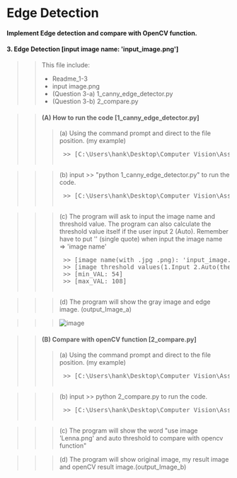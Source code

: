 # Edge Detection
#### Implement Edge detection and compare with OpenCV function.
#### 3. Edge Detection [input image name: 'input_image.png'] 

>> This file include: </br>
>>* Readme_1-3</br>
>>* input image.png</br>
>>* (Question 3-a) 1_canny_edge_detector.py</br>
>>* (Question 3-b) 2_compare.py</br>

>> #### (A) How to run the code [1_canny_edge_detector.py]
>>> (a) Using the command prompt and direct to the file position. (my example)
>>> <pre> >> [C:\Users\hank\Desktop\Computer Vision\Assignment_1\1-3]

>>> (b) input >> "python 1_canny_edge_detector.py" to run the code.
>>> <pre> >> [C:\Users\hank\Desktop\Computer Vision\Assignment_1\1-3>python 1_canny_edge_detector.py]

>>> (c) The program will ask to input the image name and threshold value. The program can also 
>>> calculate the threshold value itself if the user input 2 (Auto). Remember have to put '' 
>>> (single quote) when input the image name => 'image name'
>>> <pre> >> [image name(with .jpg .png): 'input_image.png']</br> >> [image threshold values(1.Input 2.Auto(the program will calculate itself)): 1]</br> >> [min_VAL: 54]</br> >> [max_VAL: 108]

>>> (d) The program will show the gray image and edge image. (output_Image_a)

>>> ![image](https://user-images.githubusercontent.com/28382639/35772842-1c2cafc0-08fa-11e8-9d69-b59e27a92081.png)

>> #### (B) Compare with openCV function [2_compare.py]
>>> (a) Using the command prompt and direct to the file position. (my example)
>>> <pre> >> [C:\Users\hank\Desktop\Computer Vision\Assignment_1\1-3]

>>> (b) input >> python 2_compare.py to run the code.
>>> <pre> >> [C:\Users\hank\Desktop\Computer Vision\Assignment_1\1-3>python 2_compare.py]

>>> (c) The program will show the word
>>> "use image 'Lenna.png' and auto threshold to compare with opencv function"

>>> (d) The program will show original image, my result image and openCV result image.(output_Image_b)
